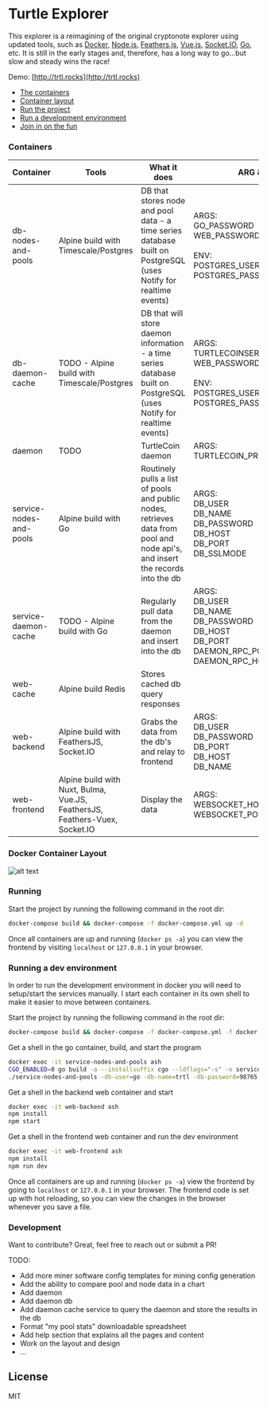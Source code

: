 # Turtle Explorer

This explorer is a reimagining of the original cryptonote explorer using updated tools, such as [Docker](https://www.docker.com/), [Node.js](https://nodejs.org), [Feathers.js](https://feathersjs.com/), [Vue.js](https://vuejs.org/), [Socket.IO](https://socket.io/), [Go](https://golang.org/), etc. It is still in the early stages and, therefore, has a long way to go...but slow and steady wins the race!

Demo: [http://trtl.rocks](http://trtl.rocks)

- [The containers](#containers)
- [Container layout](#docker-container-layout)
- [Run the project](#running)
- [Run a development environment](#running-a-dev-environment)
- [Join in on the fun](#development)

### Containers
| Container | Tools | What it does | ARG & ENV |
| ------ | ------ | ------ | ------ |
| db-nodes-and-pools | Alpine build with Timescale/Postgres | DB that stores node and pool data - a time series database built on PostgreSQL (uses Notify for realtime events) | ARGS:<br/>GO_PASSWORD<br/>WEB_PASSWORD<br/><br/>ENV:<br/>POSTGRES_USER<br/>POSTGRES_PASSWORD |
| db-daemon-cache | TODO - Alpine build with Timescale/Postgres | DB that will store daemon information - a time series database built on PostgreSQL (uses Notify for realtime events) | ARGS:<br/>TURTLECOINSERVICE_PASSWORD<br/>WEB_PASSWORD<br/><br/>ENV:<br/>POSTGRES_USER<br/>POSTGRES_PASSWORD |
| daemon | TODO | TurtleCoin daemon | ARGS:<br/>TURTLECOIN_PROGRAM |
| service-nodes-and-pools | Alpine build with Go | Routinely pulls a list of pools and public nodes, retrieves data from pool and node api's, and insert the records into the db | ARGS:<br/>DB_USER<br/>DB_NAME<br/>DB_PASSWORD<br/>DB_HOST<br/>DB_PORT<br/>DB_SSLMODE |
| service-daemon-cache | TODO - Alpine build with Go | Regularly pull data from the daemon and insert into the db | ARGS:<br/>DB_USER<br/>DB_NAME<br/>DB_PASSWORD<br/>DB_HOST<br/>DB_PORT<br/>DAEMON_RPC_PORT<br/>DAEMON_RPC_HOST |
| web-cache | Alpine build Redis | Stores cached db query responses |
| web-backend | Alpine build with FeathersJS, Socket.IO | Grabs the data from the db's and relay to frontend | ARGS:<br/>DB_USER<br/>DB_PASSWORD<br/>DB_PORT<br/>DB_HOST<br/>DB_NAME |
| web-frontend | Alpine build with Nuxt, Bulma, Vue.JS, FeathersJS, Feathers-Vuex, Socket.IO | Display the data | ARGS:<br/>WEBSOCKET_HOST<br/>WEBSOCKET_PORT |

### Docker Container Layout
![alt text](https://raw.githubusercontent.com/andrewnk/turtle-explorer/master/docker-layout.png "Docker Container Layout")

### Running
Start the project by running the following command in the root dir:
```sh
docker-compose build && docker-compose -f docker-compose.yml up -d
```
Once all containers are up and running (``docker ps -a``) you can view the frontend by visiting `localhost` or `127.0.0.1` in your browser.

### Running a dev environment
In order to run the development environment in docker you will need to setup/start the services manually. I start each container in its own shell to make it easier to move between containers.

Start the project by running the following command in the root dir:
```sh
docker-compose build && docker-compose -f docker-compose.yml -f docker-compose.dev.yml up -d
```

Get a shell in the go container, build, and start the program

```sh
docker exec -it service-nodes-and-pools ash
CGO_ENABLED=0 go build -a --installsuffix cgo --ldflags="-s" -o service-nodes-and-pools
./service-nodes-and-pools -db-user=go -db-name=trtl -db-password=98765 -db-host=db-nodes-and-pools -db-port=5432 -db-ssl-mode=disable
```

Get a shell in the backend web container and start
```sh
docker exec -it web-backend ash
npm install
npm start
```

Get a shell in the frontend web container and run the dev environment
```sh
docker exec -it web-frontend ash
npm install
npm run dev
```

Once all containers are up and running (`docker ps -a`) view the frontend by going to `localhost` or `127.0.0.1` in your browser. The frontend code is set up with hot reloading, so you can view the changes in the browser whenever you save a file.

### Development
Want to contribute? Great, feel free to reach out or submit a PR! 

TODO:
 - Add more miner software config templates for mining config generation
 - Add the ability to compare pool and node data in a chart
 - Add daemon
 - Add daemon db
 - Add daemon cache service to query the daemon and store the results in the db
 - Format "my pool stats" downloadable spreadsheet
 - Add help section that explains all the pages and content
 - Work on the layout and design
 - ...

License
----
MIT
